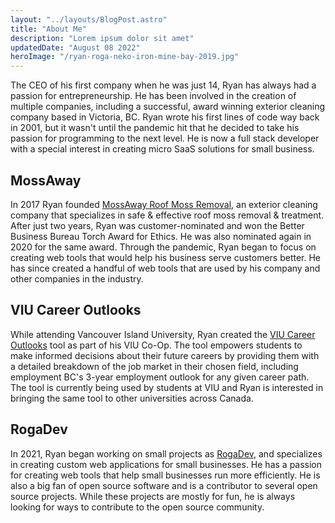 ```yaml
---
layout: "../layouts/BlogPost.astro"
title: "About Me"
description: "Lorem ipsum dolor sit amet"
updatedDate: "August 08 2022"
heroImage: "/ryan-roga-neko-iron-mine-bay-2019.jpg"
---
```


The CEO of his first company when he was just 14, Ryan has always had a passion for entrepreneurship. He has been involved in the creation of multiple companies, including a successful, award winning exterior cleaning company based in Victoria, BC. Ryan wrote his first lines of code way back in 2001, but it wasn't until the pandemic hit that he decided to take his passion for programming to the next level. He is now a full stack developer with a special interest in creating micro SaaS solutions for small business.

## MossAway

In 2017 Ryan founded <a href="https://www.mossaway.ca" target="_blank" rel="noreferrer" >MossAway Roof Moss Removal</a>, an exterior cleaning company that specializes in safe & effective roof moss removal & treatment. After just two years, Ryan was customer-nominated and won the Better Business Bureau Torch Award for Ethics. He was also nominated again in 2020 for the same award. Through the pandemic, Ryan began to focus on creating web tools that would help his business serve customers better. He has since created a handful of web tools that are used by his company and other companies in the industry.

## VIU Career Outlooks

While attending Vancouver Island University, Ryan created the <a href="https://career-outlooks.viu.ca" target="_blank" rel=”noreferrer”>VIU Career Outlooks</a> tool as part of his VIU Co-Op. The tool empowers students to make informed decisions about their future careers by providing them with a detailed breakdown of the job market in their chosen field, including employment BC's 3-year employment outlook for any given career path. The tool is currently being used by students at VIU and Ryan is interested in bringing the same tool to other universities across Canada.

## RogaDev

In 2021, Ryan began working on small projects as <a href="https://www.roga.dev" target="_blank" rel="noreferrer" >RogaDev</a>, and specializes in creating custom web applications for small businesses. He has a passion for creating web tools that help small businesses run more efficiently. He is also a big fan of open source software and is a contributor to several open source projects. While these projects are mostly for fun, he is always looking for ways to contribute to the open source community.